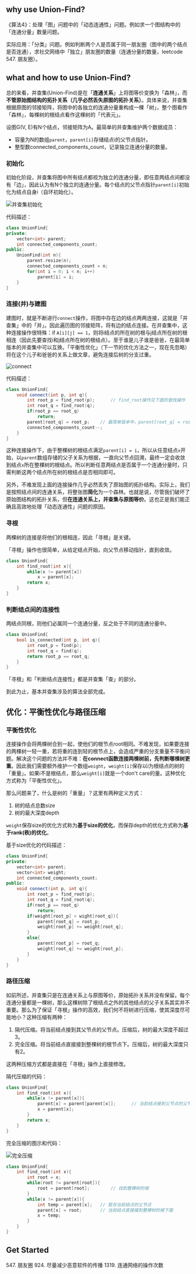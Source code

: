 ## why use Union-Find?

《算法4》：处理「图」问题中的「动态连通性」问题。例如求一个图结构中的「连通分量」数量问题。

实际应用：「分类」问题。例如判断两个人是否属于同一朋友圈（图中的两个结点是否连通），求社交网络中「独立」朋友圈的数量（连通分量的数量，leetcode 547. 朋友圈）。

## what and how to use Union-Find?

总的来看，并查集(Union-Find)是在「**连通关系**」上将图等价变换为「森林」，而**不管原始图结构的拓扑关系（几乎必然丢失原图的拓扑关系）**。具体来说，并查集根据原图的邻接矩阵，将图中的各独立的连通分量重构成一棵「树」，整个图看作「森林」，每棵树的根结点看作这棵树的「代表元」。

设图G(V, E)有N个结点，邻接矩阵为A。最简单的并查集维护两个数据成员：

+ 容量为N的数组`parent`，`parent[i]`存储结点i的父节点指针。
+ 整型数connected_components_count，记录独立连通分量的数量。

### 初始化

初始化阶段，并查集将图中所有结点都视为独立的连通分量，即任意两结点间都没有「边」，因此认为有N个独立的连通分量。每个结点的父节点指针`parent[i]`初始化为结点自身i（自环初始化）。

![并查集初始化](./3W%20of%20Union-Find/初始化.png)

代码描述：

``` c++
class UnionFind{
private:
	vector<int> parent;
	int connected_components_count;
public:
	UnionFind(int n){
		parent.resize(n);
		connected_components_count = n;
		for(int i = 0; i < n; i++)
			parent[i] = i;
	}
}
```

### 连接(并)与建图

建图时，就是不断进行`connect`操作，将图中存在边的结点两两连接，这就是「并查集」中的「并」。因此遍历图的邻接矩阵，将有边的结点连接。在并查集中，这种连接操作很特殊：if `A[i][j] == 1`，则将i结点的所在树的根与j结点所在树的根相连（因此先要查找i和j结点所在树的根结点）。至于谁是儿子谁是爸爸，在最简单版本的并查集中可以互换。「平衡性优化」（下一节的优化方法之一，现在先忽略）将在这个儿子和爸爸的关系上做文章，避免连接后树的分支过重。

![connect](./3W%20of%20Union-Find/connect操作.png)

代码描述：

``` c++
class UnionFind{
	void connect(int p, int q){
		int root_p = find_root(p);		// find_root操作见下面的查找操作
		int root_q = find_root(q);
		if(root_p == root_q)
			return;
		parent[root_q] = root_p;	// 最简单版本中，parent[root_q] = root_p也可以。
		connected_components_count--;
	}
}
```

这种连接操作下，由于整棵树的根结点满足`parent[i] = i`，所以从任意结点`x`开始，以`parent`数组存储的父子关系为根据，一直向父节点回溯，最终一定会收敛到结点`x`所在整棵树的根结点。所以判断任意两结点是否属于一个连通分量时，只需判断这两个结点所在树的根结点是否相同即可。

另外，不难发现上面的连接操作几乎必然丢失了原始图的拓扑结构。实际上，我们是按照结点间的连通关系，将整张图**简化**为一个森林。也就是说，尽管我们破坏了原始图结构的拓扑关系，但**在连通关系上，并查集与原图等价**。这也正是我们能正确且高效地处理「动态连通性」问题的原因。

### 寻根

两棵树的连接是将他们的根相连，因此「寻根」是关键。

「寻根」操作也很简单，从给定结点开始，向父节点移动指针，直到收敛。

``` c++
class UnionFind{
	int find_root(int x){
		while(x != parent[x])
			x = parent[x];
		return x;
	}
}
```

### 判断结点间的连接性

两结点同根，则他们必属同一个连通分量，反之处于不同的连通分量中。

``` c++
class UnionFind{
	bool is_connected(int p, int q){
		int root_p = find(p);
		int root_q = find(q);
		return root_p == root_q;
	}
}
```

「寻根」和「判断结点连接性」都是并查集「查」的部分。

到此为止，基本并查集涉及的算法全部完成。

## 优化：平衡性优化与路径压缩

### 平衡性优化

连接操作会将两棵树合到一起，使他们的根节点root相同。不难发现，如果要连接的两棵树一轻一重，若将重的连到轻的根节点上，会造成严重的分支重量不平衡问题。解决这个问题的方法并不难：**在connect函数连接两棵树前，先判断哪棵树更重**。因此我们需要额外维护一个数组`weight`，`weight[i]`保存以i为根结点的树的「重量」。如果i不是根结点，那么`weight[i]`就是一个don't care的量。这种优化方式称为「平衡性优化」。

那么问题来了，什么是树的「重量」？这里有两种定义方式：

1. 树的结点总数size
2. 树的最大深度depth

`weight`保存size的优化方式称为**基于size的优化**，而保存depth的优化方式称为**基于rank(秩)的优化**。

基于size优化的代码描述：

``` c++
class UnionFind{
private:
	vector<int> parent;
	vector<int> weight;
	int connected_components_count;
public:
	void connect(int p, int q){
		int root_p = find_root(p);
		int root_q = find_root(q);
		if(root_p == root_q)
			return;
		if(weight[root_p] > wight[root_q]){
			parent[root_q] = root_p;
			weight[root_p] += weight[root_q];
		}
		else{
			parent[root_p] = root_q;
			weight[root_q] += weight[root_p];
		}
	}
}
```

### 路径压缩

如前所述，并查集只是在连通关系上与原图等价，原始拓扑关系并没有保留。每个连通分量都是一棵树，那么这棵树除了根结点之外的其他结点的父子关系其实并不重要。那么为了保证「寻根」操作的高效，我们何不将树进行压缩，使其深度尽可能地小？这种压缩有两种：

1. 隔代压缩。将当前结点接到其父节点的父节点。压缩后，树的最大深度不超过3。
2. 完全压缩。将当前结点直接接到整棵树的根节点下。压缩后，树的最大深度只有2。

这两种压缩方式都是直接在「寻根」操作上直接修改。

隔代压缩的代码：

``` c++
class UnionFind{
	int find_root(int x){
		while(x != parent[x]){
			parent[x] = parent[parent[x]];		// 当前结点接到父节点的父节点
			x = parent[x];
		}
		return x;
	}
}
```

完全压缩的图示和代码：

![完全压缩](./3W%20of%20Union-Find/完全路径压缩.gif)

``` c++
class UnionFind{
	int find_root(int x){
		int root = x;
		while(root != parent[root]){
			root = parent[root];		// 找到整棵树的根
		}
		while(x != parent[x]){
			int temp = parent[x];	// 暂存当前结点的父节点
			parent[x] = root;		// 当前结点直接接到整棵树的根下面
			x = temp;
		}
	}
}
```

## Get Started

547\. 朋友圈
924\. 尽量减少恶意软件的传播
1319\. 连通网络的操作次数

